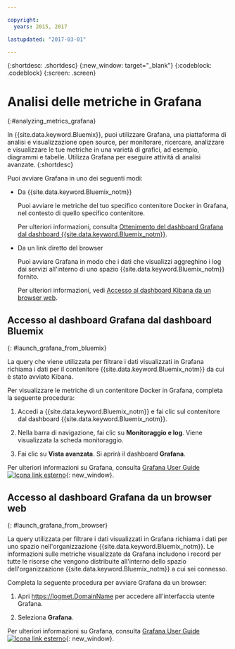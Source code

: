 ```yaml
---

copyright:
  years: 2015, 2017

lastupdated: "2017-03-01"

---
```



{:shortdesc: .shortdesc}
{:new_window: target="_blank"}
{:codeblock: .codeblock}
{:screen: .screen}

# Analisi delle metriche in Grafana 
{:#analyzing_metrics_grafana}

In {{site.data.keyword.Bluemix}}, puoi utilizzare Grafana, una piattaforma di analisi e visualizzazione open source, per monitorare, ricercare, analizzare e visualizzare le tue metriche in una varietà di grafici, ad esempio, diagrammi e tabelle. Utilizza Grafana per eseguire attività di analisi avanzate.
{:shortdesc}

Puoi avviare Grafana in uno dei seguenti modi:

* Da {{site.data.keyword.Bluemix_notm}}

    Puoi avviare le metriche del tuo specifico contenitore Docker in Grafana, nel contesto di quello specifico contenitore.  
    
    Per ulteriori informazioni, consulta [Ottenimento del dashboard Grafana dal dashboard
    {{site.data.keyword.Bluemix_notm}}](monitoring_analyzing_metrics_grafana.html#launch_grafana_from_bluemix).

* Da un link diretto del browser

    Puoi avviare Grafana in modo che i dati che visualizzi aggreghino i log dai servizi all'interno di uno spazio {{site.data.keyword.Bluemix_notm}} fornito. 
    
    Per ulteriori informazioni, vedi [Accesso al dashboard Kibana da un browser web](monitoring_analyzing_metrics_grafana.html#launch_grafana_from_browser).
    


##  Accesso al dashboard Grafana dal dashboard Bluemix
{: #launch_grafana_from_bluemix}

La query che viene utilizzata per filtrare i dati visualizzati in Grafana richiama i dati per il contenitore {{site.data.keyword.Bluemix_notm}} da cui è stato avviato Kibana. 

Per visualizzare le metriche di un contenitore Docker in Grafana, completa la seguente procedura:

1. Accedi a {{site.data.keyword.Bluemix_notm}} e fai clic sul contenitore dal dashboard {{site.data.keyword.Bluemix_notm}}.  
    
2. Nella barra di navigazione, fai clic su **Monitoraggio e log**. Viene visualizzata la scheda monitoraggio.  
    
3. Fai clic su **Vista avanzata**. Si aprirà il dashboard **Grafana**.

Per ulteriori informazioni su Grafana, consulta [Grafana User Guide ![Icona link esterno](../../../icons/launch-glyph.svg "Icona link esterno")](http://docs.grafana.org/){: new_window}.


##  Accesso al dashboard Grafana da un browser web
{: #launch_grafana_from_browser}

La query utilizzata per filtrare i dati visualizzati in Grafana richiama i dati per uno spazio nell'organizzazione {{site.data.keyword.Bluemix_notm}}. Le informazioni sulle metriche visualizzate da Grafana includono i record per tutte le risorse che vengono distribuite all'interno dello spazio dell'organizzazione {{site.data.keyword.Bluemix_notm}} a cui sei connesso.

Completa la seguente procedura per avviare Grafana da un browser:

1. Apri [https://logmet.<span class="keyword" data-hd-keyref="DomainName">DomainName</span>](https://logmet.{DomainName}) per accedere all'interfaccia utente Grafana.

2. Seleziona **Grafana**.
     
Per ulteriori informazioni su Grafana, consulta [Grafana User Guide ![Icona link esterno](../../../icons/launch-glyph.svg "Icona link esterno")](http://docs.grafana.org/){: new_window}.
